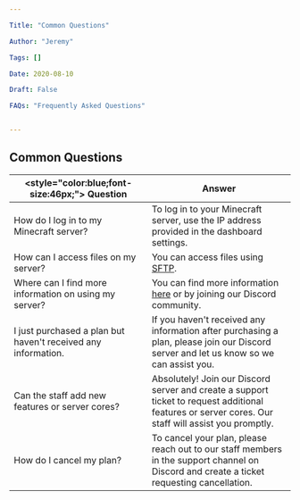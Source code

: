 ```yaml
---

Title: "Common Questions"

Author: "Jeremy"

Tags: []

Date: 2020-08-10

Draft: False

FAQs: "Frequently Asked Questions"


---
```

## Common Questions

| <style="color:blue;font-size:46px;"> Question                                                      | Answer                                                                                                    |
| ------------------------------------------------------------- | --------------------------------------------------------------------------------------------------------- |
| How do I log in to my Minecraft server?                         | To log in to your Minecraft server, use the IP address provided in the dashboard settings.                |
| How can I access files on my server?                            | You can access files using [SFTP](https://mcserverhosting.net/faqs/how-to-access-files-using-winscp/).      |
| Where can I find more information on using my server?          | You can find more information [here](https://mcserverhosting.net/faqs) or by joining our Discord community.|
| I just purchased a plan but haven't received any information.  | If you haven't received any information after purchasing a plan, please join our Discord server and let us know so we can assist you. |
| Can the staff add new features or server cores?                | Absolutely! Join our Discord server and create a support ticket to request additional features or server cores. Our staff will assist you promptly. |
| How do I cancel my plan?                                      | To cancel your plan, please reach out to our staff members in the support channel on Discord and create a ticket requesting cancellation.                                      |
